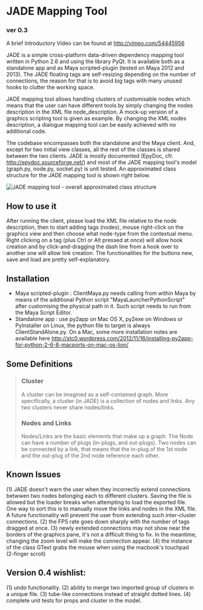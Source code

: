 # JADE Mapping Tool
### ver 0.3

A brief Introductory Video can be found at http://vimeo.com/54445956

JADE is a simple cross-platform data-driven dependency mapping tool written in Python 2.6 and using the library PyQt.
It is available both as a standalone app and as Maya scripted-plugin (tested on Maya 2012 and 2013). The JADE floating tags are self-resizing
depending on the number of connections, the reason for that is to avoid big tags with many unused hooks to clutter the working space.

JADE mapping tool allows handling clusters of customisable nodes which means that the user can have different tools by simply changing
the nodes description in the XML file node_description. A mock-up version of a graphics scripting tool is given as example.
By changing the XML nodes description, a dialogue mapping tool can be easily achieved with no additional code.

The codebase encompasses both the standalone and the Maya client. And, except for two initial view classes, all the rest of the
classes is shared between the two clients. JADE is mostly documented (EpyDoc, cfr. http://epydoc.sourceforge.net/) and most of the JADE mapping
tool's model (graph.py, node.py, socket.py) is unit tested. An approximated class structure for the JADE mapping tool
is shown right below.

![JADE mapping tool - overall approximated class structure](http://www.stc0.co.uk/JADE_classes_rough_structure.jpg)

## How to use it
After running the client, please load the XML file relative to the node description, then to start adding tags (nodes), 
mouse right-click on the graphics view and then choose what node-type from the contextual menu. Right clicking on a tag (plus Ctrl or Alt
pressed at once) will allow hook creation and by click-and-dragging the dash line from a hook over to another one will allow link creation.
The functionalities for the buttons new, save and load are pretty self-explanatory.

## Installation
 * Maya scripted-plugin : ClientMaya.py needs calling from within Maya by means of the additional Python script "MayaLauncherPythonScript" after
customising the physical path in it. Such script needs to run from the Maya Script Editor.
 * Standalone app : use py2app on Mac OS X, py2exe on Windows or PyInstaller on Linux, the python file to target is always ClientStandAlone.py.
On a Mac, some more installation notes are available here http://stc0.wordpress.com/2012/11/16/installing-py2app-for-python-2-6-8-macports-on-mac-os-lion/

## Some Definitions
> ### Cluster
> A cluster can be imagined as a self-contained graph. More specifically, a cluster (in JADE) is a collection of nodes and links.
> Any two clusters never share nodes/links.
> ### Nodes and Links
> Nodes/Links are the basic elements that make up a graph. The Node can have a number of plugs (in-plugs, and out-plugs).
> Two nodes can be connected by a link, that means that the in-plug of the 1st node and the out-plug of the 2nd node reference each other.

## Known Issues
(1) JADE doesn't warn the user when they incorrectly extend connections betwwen two nodes belonging each to different clusters.
Saving the file is allowed but the loader breaks when attempting to load the exported file. One way to sort this is to manually
move the links and nodes in the XML file. A future functionality will prevent the user from extending such inter-cluster
connections.
(2) the FPS rate goes down sharply with the number of tags dragged at once.
(3) newly extended connections may not show near the borders of the graphics pane, it's not a difficult thing to fix. In the meantime, changing the zoom level will make the connection appear.
(4) the instance of the class GText grabs the mouse when using the macbook's touchpad (2-finger scroll)

## Version 0.4 wishlist:
(1) undo functionality.
(2) ability to merge two imported group of clusters in a unique file.
(3) tube-like connections instead of straight dotted lines.
(4) complete unit tests for props and cluster in the model.


